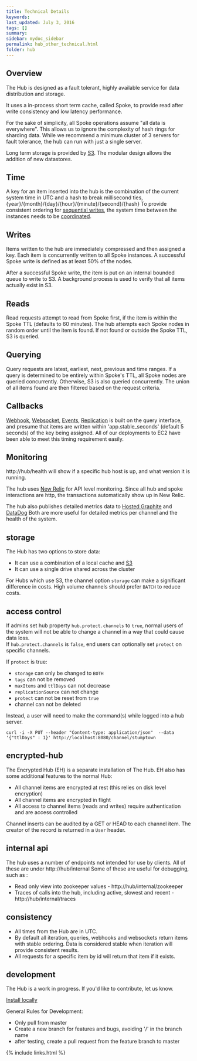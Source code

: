 ```yaml
---
title: Technical Details
keywords: 
last_updated: July 3, 2016
tags: []
summary: 
sidebar: mydoc_sidebar
permalink: hub_other_technical.html
folder: hub
---
```



## Overview

The Hub is designed as a fault tolerant, highly available service for data distribution and storage.

It uses a in-process short term cache, called Spoke, to provide read after write consistency and low latency performance.

For the sake of simplicity, all Spoke operations assume "all data is everywhere".  This allows us to ignore the complexity of hash rings for sharding data.
While we recommend a minimum cluster of 3 servers for fault tolerance, the hub can run with just a single server.

Long term storage is provided by [S3](http://aws.amazon.com/s3/).  The modular design allows the addition of new datastores.

## Time

A key for an item inserted into the hub is the combination of the current system time in UTC and a hash to break millisecond ties, {year}/{month}/{day}/{hour}/{minute}/{second}/{hash}
To provide consistent ordering for [sequential writes](hub_other_use_cases.html#sequential), the system time between the instances needs to be [coordinated](hub_other_ntp.html).

## Writes

Items written to the hub are immediately compressed and then assigned a key.  Each item is concurrently written to all Spoke instances.  A successful Spoke write is defined as at least 50% of the nodes.

After a successful Spoke write, the item is put on an internal bounded queue to write to S3. A background process is used to verify that all items actually exist in S3.

## Reads

Read requests attempt to read from Spoke first, if the item is within the Spoke TTL (defaults to 60 minutes).
The hub attempts each Spoke nodes in random order until the item is found.  If not found or outside the Spoke TTL, S3 is queried.

## Querying

Query requests are latest, earliest, next, previous and time ranges.
If a query is determined to be entirely within Spoke's TTL, all Spoke nodes are queried concurrently.
Otherwise, S3 is also queried concurrently.
The union of all items found are then filtered based on the request criteria.

## Callbacks

[Webhook](hub_notifications_webhooks.html), [Websocket](hub_notifications_websocket.html), [Events](hub_notifications_events.html), 
[Replication](hub_channels_replication.html) is built on the query interface, 
and presume that items are written within 'app.stable_seconds' (default 5 seconds) of the key being assigned.
All of our deployments to EC2 have been able to meet this timing requirement easily.

## Monitoring

http://hub/health will show if a specific hub host is up, and what version it is running.

The hub uses [New Relic](http://newrelic.com/) for API level monitoring.  Since all hub and spoke interactions are http, the transactions automatically show up in New Relic.

The hub also publishes detailed metrics data to [Hosted Graphite](http://hostedgraphite.com/) and [DataDog](https://www.datadoghq.com/)
Both are more useful for detailed metrics per channel and the health of the system.

## storage

The Hub has two options to store data:
* It can use a combination of a local cache and [S3](https://aws.amazon.com/s3/)
* It can use a single drive shared across the cluster
 
For Hubs which use S3, the channel option `storage` can make a significant difference in costs.
High volume channels should prefer `BATCH` to reduce costs.


## access control

If admins set hub property `hub.protect.channels` to `true`, normal users of the system will not be able to change a 
channel in a way that could cause data loss.   
If `hub.protect.channels` is `false`, end users can optionally set `protect` on specific channels.

If `protect` is true:
* `storage` can only be changed to `BOTH`
* `tags` can not be removed
* `maxItems` and `ttlDays` can not decrease
* `replicationSource` can not change
* `protect` can not be reset from `true`
* channel can not be deleted

Instead, a user will need to make the command(s) while logged into a hub server.
 
```
curl -i -X PUT --header "Content-type: application/json"  --data '{"ttlDays" : 1}' http://localhost:8080/channel/stumptown
```

## encrypted-hub

The Encrypted Hub (EH) is a separate installation of The Hub.
EH also has some additional features to the normal Hub:

* All channel items are encrypted at rest (this relies on disk level encryption)
* All channel items are encrypted in flight
* All access to channel items (reads and writes) require authentication and are access controlled

Channel inserts can be audited by a GET or HEAD to each channel item.  The creator of the record is returned in a `User` header.

## internal api

The hub uses a number of endpoints not intended for use by clients.
All of these are under http://hub/internal
Some of these are useful for debugging, such as :
* Read only view into zookeeper values - http://hub/internal/zookeeper
* Traces of calls into the hub, including active, slowest and recent - http://hub/internal/traces

## consistency

* All times from the Hub are in UTC.
* By default all iteration, queries, webhooks and websockets return items with stable ordering.  Data is considered stable when iteration will provide consistent results.
* All requests for a specific item by id will return that item if it exists.


## development

The Hub is a work in progress.  If you'd like to contribute, let us know.

[Install locally](hub_install_locally.html)

General Rules for Development:
* Only pull from master
* Create a new branch for features and bugs, avoiding '/' in the branch name
* after testing, create a pull request from the feature branch to master




{% include links.html %}